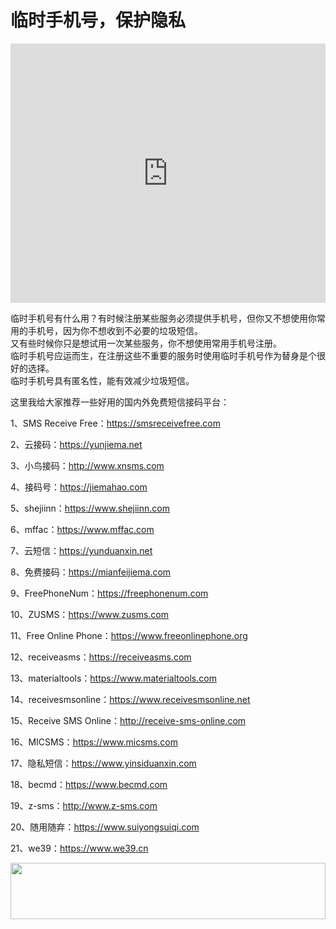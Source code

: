 # 临时手机号，保护隐私

<iframe width="100%" height="415" src="https://www.youtube.com/embed/Q7l0r2EwdSA" frameborder="0" allow="accelerometer; autoplay; encrypted-media; gyroscope; picture-in-picture" allowfullscreen></iframe>
<!-- <iframe width="100%" height="415" src="//player.bilibili.com/player.html?aid=582839549&bvid=BV1664y1T7v5&cid=180363054&page=1" scrolling="no" border="0" frameborder="no" framespacing="0" allowfullscreen="true"> </iframe> -->

临时手机号有什么用？有时候注册某些服务必须提供手机号，但你又不想使用你常用的手机号，因为你不想收到不必要的垃圾短信。<br />
又有些时候你只是想试用一次某些服务，你不想使用常用手机号注册。<br />
临时手机号应运而生，在注册这些不重要的服务时使用临时手机号作为替身是个很好的选择。<br />
临时手机号具有匿名性，能有效减少垃圾短信。

这里我给大家推荐一些好用的国内外免费短信接码平台：

1、SMS Receive Free：https://smsreceivefree.com

2、云接码：https://yunjiema.net

3、小鸟接码：http://www.xnsms.com

4、接码号：https://jiemahao.com

5、shejiinn：https://www.shejiinn.com

6、mffac：https://www.mffac.com

7、云短信：https://yunduanxin.net

8、免费接码：https://mianfeijiema.com

9、FreePhoneNum：https://freephonenum.com

10、ZUSMS：https://www.zusms.com

11、Free Online Phone：https://www.freeonlinephone.org

12、receiveasms：https://receiveasms.com

13、materialtools：https://www.materialtools.com

14、receivesmsonline：https://www.receivesmsonline.net

15、Receive SMS Online：http://receive-sms-online.com

16、MICSMS：https://www.micsms.com

17、隐私短信：https://www.yinsiduanxin.com

18、becmd：https://www.becmd.com

19、z-sms：http://www.z-sms.com

20、随用随弃：https://www.suiyongsuiqi.com

21、we39：https://www.we39.cn

<a href="https://www.vultr.com/?ref=8948199-8H"><img src="https://www.vultr.com/media/banner_1.png" width="100%" height="90" /></a>
